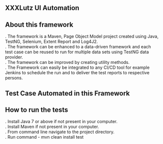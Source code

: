 XXXLutz UI Automation
-------------------

About this framework
--------------------

. The framework is a Maven, Page Object Model project created using Java, TestNG, Selenium, Extent Report and Log4J2. <br/>
. The framework can be enhanced to a data-driven framework and each test case can be reused to run for multiple data sets using TestNG data provider. <br/>
. The framework can be improved by creating utility methods. <br/>
. The Framework can easily be integrated to any CI/CD tool for example Jenkins to schedule the run and to deliver the test reports to respective persons. <br/>


Test Case Automated in this Framework
--------------------------------------




How to run the tests
--------------------

. Install Java 7 or above if not present in your computer. <br/>
. Install Maven if not present in your computer. <br/>
. From command line navigate to the project directory. <br/>
. Run command - mvn clean install test <br/>
